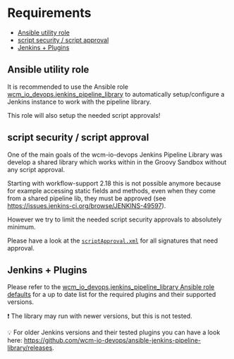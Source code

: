# Requirements

* [Ansible utility role](#ansible-utility-role)
* [script security / script approval](#script-security--script-approval)
* [Jenkins + Plugins](#jenkins--plugins)

## Ansible utility role

It is recommended to use the Ansible role
[wcm_io_devops.jenkins_pipeline_library](https://github.com/wcm-io-devops/ansible-jenkins-pipeline-library)
to automatically setup/configure a Jenkins instance to work with the
pipeline library.

This role will also setup the needed script approvals!

## script security / script approval

One of the main goals of the wcm-io-devops Jenkins Pipeline Library was
develop a shared library which works within in the Groovy Sandbox
without any script approval.

Starting with workflow-support 2.18 this is not possible anymore because
for example accessing static fields and methods, even when they come
from a shared pipeline lib, they must be approved (see
https://issues.jenkins-ci.org/browse/JENKINS-49597).

However we try to limit the needed script security approvals to
absolutely minimum.

Please have a look at the
[`scriptApproval.xml`](assets/requirements/scriptApproval.xml) for all
signatures that need approval.

## Jenkins + Plugins

Please refer to the
[wcm_io_devops.jenkins_pipeline_library Ansible role defaults](https://github.com/wcm-io-devops/ansible-jenkins-pipeline-library/blob/master/defaults/main.yaml)
for a up to date list for the required plugins and their supported
versions.

:exclamation: The library may run with newer versions, but this is not
tested.

:bulb: For older Jenkins versions and their tested plugins you can have
a look here:
https://github.com/wcm-io-devops/ansible-jenkins-pipeline-library/releases.

